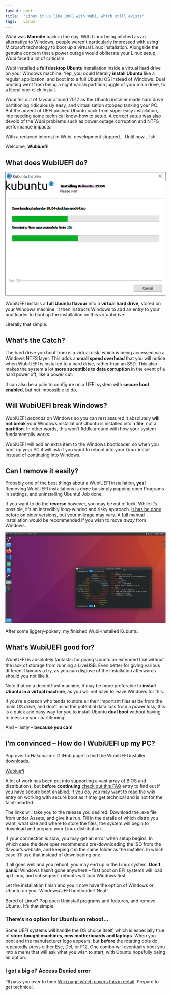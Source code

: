 ```yaml
---
layout: post
title:  "Linux it up like 2008 with Wubi, which still exists"
tags:   Linux
---
```


Wubi was **Marmite** back in the day. With Linux being pitched as an alternative to Windows, people weren’t particularly impressed with using Microsoft technology to boot up a virtual Linux installation. Alongside the genuine concern that a power outage would obliterate your Linux setup, Wubi faced a lot of criticism.

Wubi installed a **full desktop Ubuntu** installation inside a virtual hard drive on your Windows machine. Yep, you could literally **install Ubuntu** like a regular application, and boot into a full Ubuntu OS instead of Windows. Dual booting went from being a nightmarish partition juggle of your main drive, to a literal one-click install.

Wubi fell out of favour around 2012 as the Ubuntu installer made hard drive partitioning ridiculously easy, and virtualisation stopped tanking your PC. But the advent of UEFI pushed Ubuntu back from super easy installation, into needing some technical know-how to setup. A correct setup was also devoid of the Wubi problems such as power outage corruption and NTFS performance impacts.

With a reduced interest in Wubi, development stopped… Until now… Ish.

Welcome, **Wubiuefi**!

## What does WubiUEFI do?

![](/assets/img/EO5kLfjU8AAHaui.png)

WubiUEFI installs a **full Ubuntu flavour** into a **virtual hard drive**, stored on your Windows machine. It then instructs Windows to add an entry to your bootloader to boot up the installation on this virtual drive.

Literally that simple.

## What’s the Catch?

The hard drive you boot from is a virtual disk, which is being accessed via a Windows NTFS layer. This adds a **small speed overhead** that you will notice when WubiUEFI is installed to a hard drive, rather than an SSD. This also makes the system a lot **more suceptible to data corruption** in the event of a hard power off, like a power cut.

It can also be a pain to configure on a UEFI system with **secure boot enabled**, but not impossible to do.

## Will WubiUEFI break Windows?

WubiUEFI _depends_ on Windows so you can rest assured it absolutely **will not break** your Windows installation! Ubuntu is installed into a **file**, not a **partition**. In other words, this won’t fiddle around with how your system fundamentally works.

WubiUEFI will add an extra item to the Windows bootloader, so when you boot up your PC it will ask if you want to reboot into your Linux install instead of continuing into Windows.

## Can I remove it easily?

Probably one of the best things about a WubiUEFI installation, **yes!** Removing WubiUEFI installations is done by simply popping open Programs in settings, and uninstalling Ubuntu! Job done.

If you want to do the **reverse** however, you may be out of luck. While it’s possible, it’s an incredibly long-winded and risky approach. [It has be done before on older versions](https://askubuntu.com/a/36904), but your mileage may vary. A full manual installation would be recommended if you wish to move _away_ from Windows.

![](/assets/img/Screenshot_20200122_205624-1024x576.png)

After some jiggery-pokery, my finished Wubi-installed Kubuntu.

## What’s WubiUEFI good for?

WubiUEFI is absolutely fantastic for giving Ubuntu an extended trial without the lack of storage from running a LiveUSB. Even better for giving various different flavours a try, as you can dispose of the installation afterwards should you not like it.

Note that on a decent/fast machine, it may be more preferable to **install Ubuntu in a virtual machine**, as you will not have to leave Windows for this.

If you’re a person who tends to store all their important files aside from the main OS drive, and don’t mind the potential data loss from a power loss, this is a quick and easy way for you to install Ubuntu **dual boot** without having to mess up your partitioning.

And – lastly – **because you can!**

## I’m convinced – How do I WubiUEFI up my PC?

Pop over to Hakuna-m’s GitHub page to find the WubiUEFI installer downloads.

[Wubiuefi](https://github.com/hakuna-m/wubiuefi/wiki)

A lot of work has been put into supporting a vast array of BIOS and distributions, but b**efore continuing** [check out this FAQ](https://github.com/hakuna-m/wubiuefi/wiki/FAQ#how-can-i-check-in-windows-if-windows-is-installed-in-uefi-mode-with-secure-boot-) entry to find out if you have secure boot enabled. If you do, you may want to read the wiki entry on working with secure boot as it may get technical and is not for the faint-hearted.

The links will take you to the release you desired. Download the .exe file from under Assets, and give it a run. Fill in the details of which distro you want, what size and where to store the files, the system will begin to download and prepare your Linux distribution.

If your connection is slow, you may get an error when setup begins. In which case the developer recommends pre-downloading the ISO from the flavour’s website, and keeping it in the same folder as the installer. In which case it’ll use that instead of downloading one.

If all goes well and you reboot, you may end up in the Linux system. **Don’t panic!** Windows hasn’t gone anywhere – first boot on EFI systems will load up Linux, and subsequent reboots will load Windows first.

Let the installation finish and you’ll now have the option of Windows or Ubuntu on your Windows/UEFI bootloader! Neat!

Bored of Linux? Pop open Uninstall programs and features, and remove Ubuntu. It’s that simple.

### There’s no option for Ubuntu on reboot…

Some UEFI systems will handle the OS choice itself, which is especially true of **store-bought machines, new motherboards and laptops**. When you boot and the manufacturer logo appears, but **before** the rotating dots do, repeatedly press either Esc, Del, or F12. One combo will eventually boot you into a menu that will ask what you wish to start, with Ubuntu hopefully being an option.

### I got a big ol’ Access Denied error

I’ll pass you over to their [Wiki page which covers this in detail](https://github.com/hakuna-m/wubiuefi/wiki/FAQ#why-does-a-blue-screen-with-access-denied-error-appear-). Prepare to get technical.
